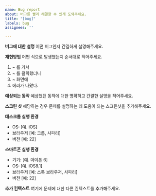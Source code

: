 ```yaml
---
name: Bug report
about: 버그를 빨리 해결할 수 있게 도와주세요.
title: "[bug]"
labels: bug
assignees: ''

---
```


**버그에 대한 설명**
어떤 버그인지 간결하게 설명해주세요.

**재현방법**
어떤 식으로 발생했는지 순서대로 적어주세요.
1. ~ 를 가서
2. ~ 를 클릭했더니
3. ~ 화면에
4. 에러가 나왔다.

**예상되는 동작**
예상했던 동작에 대한 명확하고 간결한 설명을 적어주세요.

**스크린 샷**
해당하는 경우 문제를 설명하는 데 도움이 되는 스크린샷을 추가해주세요.

**데스크톱 실행 환경**
 - OS: [예. iOS]
 - 브라우저 [예: 크롬, 사파리]
 - 버전 [예: 22]

**스마트폰 실행 환경**
 - 기기: [예. 아이폰 6]
 - OS: [예. iOS8.1]
 - 브라우저 [예: 스톡 브라우저, 사파리]
 - 버전 [예: 22]

**추가 컨텍스트**
여기에 문제에 대한 다른 컨텍스트를 추가해주세요.

